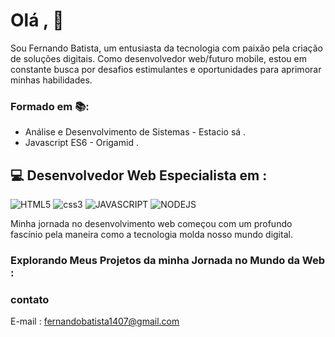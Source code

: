 # Olá , 👋
Sou Fernando Batista, um entusiasta da tecnologia com paixão pela criação de soluções digitais. Como desenvolvedor web/futuro mobile, estou em constante busca por desafios estimulantes e oportunidades para aprimorar minhas habilidades.


### Formado em 📚:
- Análise e Desenvolvimento de Sistemas - Estacio sá .
- Javascript ES6 - Origamid .

## 💻 Desenvolvedor Web Especialista em :
![HTML5](https://img.icons8.com/color/40/html-5--v1.png)
![css3](https://img.icons8.com/color/40/css3.png)
![JAVASCRIPT](https://img.icons8.com/fluency/40/javascript.png)
![NODEJS](https://img.icons8.com/fluency/40/node-js.png)

Minha jornada no desenvolvimento web começou com um profundo fascínio pela maneira como a tecnologia molda nosso mundo digital.

### Explorando Meus Projetos da minha Jornada no Mundo da Web :

### contato
E-mail : <a target="_blank" href="email:fernandobatista1407@gmail.com" >fernandobatista1407@gmail.com </a>
